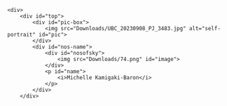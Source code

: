 <html>

<head>  
    <title> Michelle Kamigaki-Baron </title>
    <link href="stylesheet.css" rel="stylesheet" type="text/css"/>
    
</head>

<body>

    <div>
        <div id="top">
            <div id="pic-box">
                <img src="Downloads/UBC_20230908_PJ_3483.jpg" alt="self-portrait" id="pic">
            </div>
            <div id="nos-name">
                <div id="nosofsky">
                    <img src="Downloads/74.png" id="image">
                </div>
                <p id="name">
                    <i>Michelle Kamigaki-Baron</i>
                </p>
            </div>
        </div>
